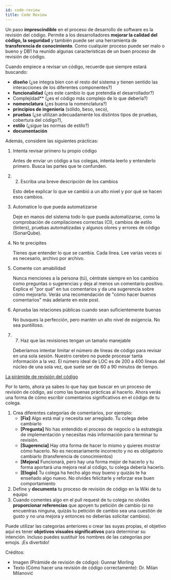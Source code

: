 ```yaml
---
id: code-review
title: Code Review
---
```


Un paso **imprescindible** en el proceso de desarrollo de software es la revisión del código. Permite a los desarrolladores **mejorar la calidad del código, la seguridad** y también puede ser una herramienta de **transferencia de conocimiento**. Como cualquier proceso puede ser malo o bueno y DB1 ha reunido algunas características de un buen proceso de revisión de código.

Cuando empiece a revisar un código, recuerde que siempre estará buscando:
- **diseño** (¿se integra bien con el resto del sistema y tienen sentido las interacciones de los diferentes componentes?)
- **funcionalidad** (¿es este cambio lo que pretendía el desarrollador?)
- Complejidad** (¿es el código más complejo de lo que debería?)
- **nomenclatura** (¿es buena la nomenclatura?)
- **principios de ingeniería** (sólido, beso, seco), 
- **pruebas** (¿se utilizan adecuadamente los distintos tipos de pruebas, cobertura del código?), 
- **estilo** (¿sigue las normas de estilo?)
- **documentación**

Además, considere las siguientes prácticas:

1. Intenta revisar primero tu propio código

    Antes de enviar un código a tus colegas, intenta leerlo y entenderlo primero. Busca las partes que te confunden.

2. 2. Escriba una breve descripción de los cambios

    Esto debe explicar lo que se cambió a un alto nivel y por qué se hacen esos cambios.

3. Automatice lo que pueda automatizarse

    Deje en manos del sistema todo lo que pueda automatizarse, como la comprobación de compilaciones correctas (CI), cambios de estilo (linters), pruebas automatizadas y algunos olores y errores de código (SonarQube).

4. No te precipites

    Tienes que entender lo que se cambia. Cada línea. Lee varias veces si es necesario, archivo por archivo.

5. Comente con amabilidad

    Nunca menciones a la persona (tú), céntrate siempre en los cambios como preguntas o sugerencias y deja al menos un comentario positivo. Explica el "por qué" en tus comentarios y da una sugerencia sobre cómo mejorarlo. Verás una recomendación de "cómo hacer buenos comentarios" más adelante en este post.

6. Aprueba las relaciones públicas cuando sean suficientemente buenas

    No busques la perfección, pero mantén un alto nivel de exigencia. No sea puntilloso.

7. 7. Haz que las revisiones tengan un tamaño manejable

    Deberíamos intentar limitar el número de líneas de código para revisar en una sola sesión. Nuestro cerebro no puede procesar tanta información a la vez. El número ideal de LOC es de 200 a 400 líneas del núcleo de una sola vez, que suele ser de 60 a 90 minutos de tiempo.

[La pirámide de revisión del código](/img/docs/best-practices/the-code-review-pyramid.jpeg)

Por lo tanto, ahora ya sabes lo que hay que buscar en un proceso de revisión de código, así como las buenas prácticas al hacerlo. Ahora verás una forma de cómo escribir comentarios significativos en el código de tu colega.

1. Crea diferentes categorías de comentarios, por ejemplo:
    - **[Fix]** Algo está mal y necesita ser arreglado. Tu colega debe cambiarlo
    - **[Pregunta]** No has entendido el proceso de negocio o la estrategia de implementación y necesitas más información para terminar tu revisión.
    - **[Sugerencia]** Hay otra forma de hacer lo mismo y quieres mostrar cómo hacerlo. No es necesariamente incorrecto y no es obligatorio cambiarlo (transferencia de conocimientos)
    - **[Mejora]** Funcionará, pero hay una forma mejor de hacerlo y tu forma aportará una mejora real al código, tu colega debería hacerlo.
    - **[Elogio]** Tu colega ha hecho algo muy bueno y quizás te ha enseñado algo nuevo. No olvides felicitarle y reforzar ese buen comportamiento
2. Define y **documenta** tu proceso de revisión de código en la Wiki de tu equipo
3. Cuando comentes algo en el pull request de tu colega no olvides **proporcionar referencias** que apoyen tu petición de cambio (si no encuentras ninguna, quizás tu petición de cambio sea una cuestión de gusto y no una mejora y entonces no deberías solicitar cambios).

Puede utilizar las categorías anteriores o crear las suyas propias, el objetivo aquí es tener **objetivos visuales significativos** para determinar su intención. Incluso puedes sustituir los nombres de las categorías por emojis. ¡Es divertido!

Créditos:
- Imagen (Pirámide de revisión de código): Gunnar Morling
- Texto (Cómo hacer una revisión de código correctamente): Dr. Milan Milanović